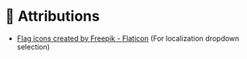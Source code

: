 # 🤝 Attributions

* [Flag icons created by Freepik - Flaticon](https://www.flaticon.com/packs/flags-17) (For localization dropdown selection)
